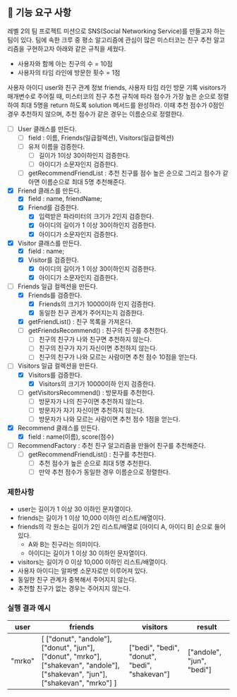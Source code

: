 ## 🚀 기능 요구 사항

레벨 2의 팀 프로젝트 미션으로 SNS(Social Networking Service)를 만들고자 하는 팀이 있다. 팀에 속한 크루 중 평소 알고리즘에 관심이 많은 미스터코는 친구 추천 알고리즘을 구현하고자 아래와 같은 규칙을 세웠다.

- 사용자와 함께 아는 친구의 수 = 10점 
- 사용자의 타임 라인에 방문한 횟수 = 1점

사용자 아이디 user와 친구 관계 정보 friends, 사용자 타임 라인 방문 기록 visitors가 매개변수로 주어질 때, 미스터코의 친구 추천 규칙에 따라 점수가 가장 높은 순으로 정렬하여 최대 5명을 return 하도록 solution 메서드를 완성하라. 이때 추천 점수가 0점인 경우 추천하지 않으며, 추천 점수가 같은 경우는 이름순으로 정렬한다.

- [ ] User 클래스를 만든다.
  - [ ] field : 이름, Friends(일급컬렉션), Visitors(일급컬렉션)
  - [ ] 유저 이름을 검증한다.
    - [ ] 길이가 1이상 30이하인지 검증한다.
    - [ ] 아이디가 소문자인지 검증한다.
  - [ ] getRecommendFriendList : 추천 친구를 점수 높은 순으로 그리고 점수가 같아면 이름순으로 최대 5명 추천해준다. 
- [x] Friend 클래스를 만든다.
  - [x] field : name, friendName;
  - [x] Friend를 검증한다.
    - [x] 입력받은 파라미터의 크기가 2인지 검증한다.
    - [x] 아이디의 길이가 1 이상 30이하인지 검증한다. 
    - [x] 아이디가 소문자인지 검증한다.
- [x] Visitor 클래스를 만든다.
  - [x] field : name;
  - [x] Visitor를 검증한다.
    - [x] 아이디의 길이가 1 이상 30이하인지 검증한다. 
    - [x] 아이디가 소문자인지 검증한다.
- [ ] Friends 일급 컬렉션을 만든다.
  - [x] Friends를 검증한다.
    - [x] Friends의 크기가 10000이하 인지 검증한다. 
    - [x] 동일한 친구 관계가 주어지는지 검증한다.
  - [x] getFriendList() : 친구 목록을 가져온다.
  - [ ] getFriendsRecommend() : 친구의 친구를 추천한다.
    - [ ] 친구의 친구가 나와 친구면 추천하지 않는다.
    - [ ] 친구의 친구가 자기 자신이면 추천하지 않는다.
    - [ ] 친구의 친구가 나와 모르는 사람이면 추천 점수 10점을 얻는다.
- [ ] Visitors 일급 컬렉션을 만든다.
  - [x] Visitors를 검증한다.
    - [x] Visitors의 크기가 10000이하 인지 검증한다. 
  - [ ] getVisitorsRecommend() : 방문자를 추천한다.
    - [ ] 방문자가 나의 친구이면 추천하지 않는다.
    - [ ] 방문자가 자기 자신이면 추천하지 않는다.
    - [ ] 방문자가 나와 모르는 사람이면 추천 점수 1점을 얻는다.
- [x] Recommend 클래스를 만든다.
  - [x] field : name(이름), score(점수) 
- [ ] RecommendFactory : 추천 친구 알고리즘을 만들어 친구를 추천해준다. 
  - [ ] getRecommendFriendList() : 친구를 추천한다.
    - [ ] 추천 점수가 높은 순으로 최대 5명 추천한다.
    - [ ] 만약 추천 점수가 동일한 경우 이름순으로 정렬한다.

### 제한사항

- user는 길이가 1 이상 30 이하인 문자열이다.
- friends는 길이가 1 이상 10,000 이하인 리스트/배열이다.
- friends의 각 원소는 길이가 2인 리스트/배열로 [아이디 A, 아이디 B] 순으로 들어있다.
  - A와 B는 친구라는 의미이다.
  - 아이디는 길이가 1 이상 30 이하인 문자열이다.
- visitors는 길이가 0 이상 10,000 이하인 리스트/배열이다.
- 사용자 아이디는 알파벳 소문자로만 이루어져 있다.
- 동일한 친구 관계가 중복해서 주어지지 않는다.
- 추천할 친구가 없는 경우는 주어지지 않는다.

### 실행 결과 예시

| user | friends | visitors | result |
| --- | --- | --- | --- |
| "mrko" | [ ["donut", "andole"], ["donut", "jun"], ["donut", "mrko"], ["shakevan", "andole"], ["shakevan", "jun"], ["shakevan", "mrko"] ] | ["bedi", "bedi", "donut", "bedi", "shakevan"] | ["andole", "jun", "bedi"] |

